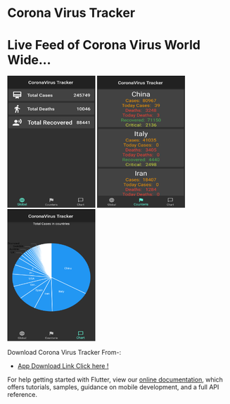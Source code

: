 # Corona Virus Tracker

# Live Feed of Corona Virus World Wide...

<img src="app screenshot/dashboard.png" width="200" height="300"></img>
<img src="app screenshot/countries.png" width="200" height="300"></img>
<img src="app screenshot/chart.png" width="200" height="300"></img>



Download Corona Virus Tracker From-:

- [App Download Link Click here !](http://www.mediafire.com/file/z3ekblptm0o4vc5/CoronaVirus_Tracker.apk/file)


For help getting started with Flutter, view our
[online documentation](https://flutter.dev/docs), which offers tutorials,
samples, guidance on mobile development, and a full API reference.
